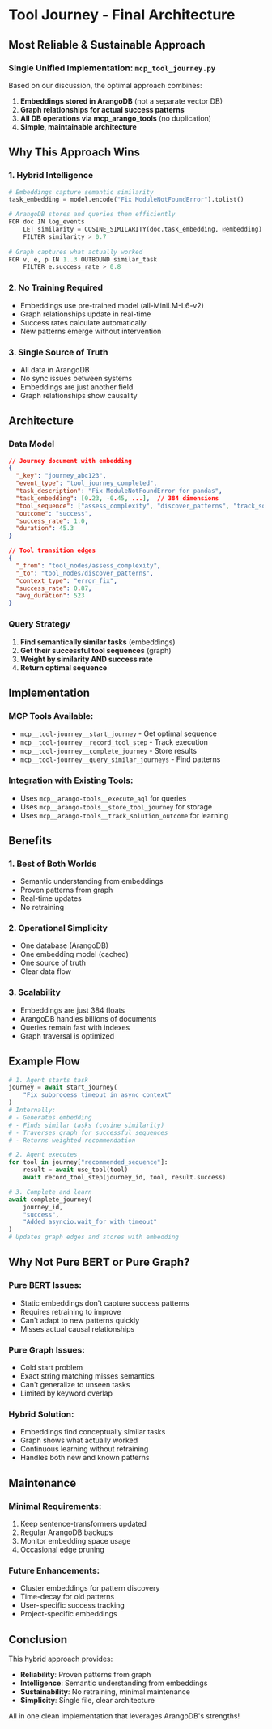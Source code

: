 # Tool Journey - Final Architecture

## Most Reliable & Sustainable Approach

### Single Unified Implementation: `mcp_tool_journey.py`

Based on our discussion, the optimal approach combines:
1. **Embeddings stored in ArangoDB** (not a separate vector DB)
2. **Graph relationships for actual success patterns**
3. **All DB operations via mcp_arango_tools** (no duplication)
4. **Simple, maintainable architecture**

## Why This Approach Wins

### 1. **Hybrid Intelligence**
```python
# Embeddings capture semantic similarity
task_embedding = model.encode("Fix ModuleNotFoundError").tolist()

# ArangoDB stores and queries them efficiently
FOR doc IN log_events
    LET similarity = COSINE_SIMILARITY(doc.task_embedding, @embedding)
    FILTER similarity > 0.7
    
# Graph captures what actually worked
FOR v, e, p IN 1..3 OUTBOUND similar_task
    FILTER e.success_rate > 0.8
```

### 2. **No Training Required**
- Embeddings use pre-trained model (all-MiniLM-L6-v2)
- Graph relationships update in real-time
- Success rates calculate automatically
- New patterns emerge without intervention

### 3. **Single Source of Truth**
- All data in ArangoDB
- No sync issues between systems
- Embeddings are just another field
- Graph relationships show causality

## Architecture

### Data Model
```json
// Journey document with embedding
{
  "_key": "journey_abc123",
  "event_type": "tool_journey_completed",
  "task_description": "Fix ModuleNotFoundError for pandas",
  "task_embedding": [0.23, -0.45, ...],  // 384 dimensions
  "tool_sequence": ["assess_complexity", "discover_patterns", "track_solution_outcome"],
  "outcome": "success",
  "success_rate": 1.0,
  "duration": 45.3
}

// Tool transition edges
{
  "_from": "tool_nodes/assess_complexity",
  "_to": "tool_nodes/discover_patterns",
  "context_type": "error_fix",
  "success_rate": 0.87,
  "avg_duration": 523
}
```

### Query Strategy
1. **Find semantically similar tasks** (embeddings)
2. **Get their successful tool sequences** (graph)
3. **Weight by similarity AND success rate**
4. **Return optimal sequence**

## Implementation

### MCP Tools Available:
- `mcp__tool-journey__start_journey` - Get optimal sequence
- `mcp__tool-journey__record_tool_step` - Track execution
- `mcp__tool-journey__complete_journey` - Store results
- `mcp__tool-journey__query_similar_journeys` - Find patterns

### Integration with Existing Tools:
- Uses `mcp__arango-tools__execute_aql` for queries
- Uses `mcp__arango-tools__store_tool_journey` for storage
- Uses `mcp__arango-tools__track_solution_outcome` for learning

## Benefits

### 1. **Best of Both Worlds**
- Semantic understanding from embeddings
- Proven patterns from graph
- Real-time updates
- No retraining

### 2. **Operational Simplicity**
- One database (ArangoDB)
- One embedding model (cached)
- One source of truth
- Clear data flow

### 3. **Scalability**
- Embeddings are just 384 floats
- ArangoDB handles billions of documents
- Queries remain fast with indexes
- Graph traversal is optimized

## Example Flow

```python
# 1. Agent starts task
journey = await start_journey(
    "Fix subprocess timeout in async context"
)
# Internally:
# - Generates embedding
# - Finds similar tasks (cosine similarity)
# - Traverses graph for successful sequences
# - Returns weighted recommendation

# 2. Agent executes
for tool in journey["recommended_sequence"]:
    result = await use_tool(tool)
    await record_tool_step(journey_id, tool, result.success)

# 3. Complete and learn
await complete_journey(
    journey_id,
    "success",
    "Added asyncio.wait_for with timeout"
)
# Updates graph edges and stores with embedding
```

## Why Not Pure BERT or Pure Graph?

### Pure BERT Issues:
- Static embeddings don't capture success patterns
- Requires retraining to improve
- Can't adapt to new patterns quickly
- Misses actual causal relationships

### Pure Graph Issues:
- Cold start problem
- Exact string matching misses semantics
- Can't generalize to unseen tasks
- Limited by keyword overlap

### Hybrid Solution:
- Embeddings find conceptually similar tasks
- Graph shows what actually worked
- Continuous learning without retraining
- Handles both new and known patterns

## Maintenance

### Minimal Requirements:
1. Keep sentence-transformers updated
2. Regular ArangoDB backups
3. Monitor embedding space usage
4. Occasional edge pruning

### Future Enhancements:
- Cluster embeddings for pattern discovery
- Time-decay for old patterns
- User-specific success tracking
- Project-specific embeddings

## Conclusion

This hybrid approach provides:
- **Reliability**: Proven patterns from graph
- **Intelligence**: Semantic understanding from embeddings
- **Sustainability**: No retraining, minimal maintenance
- **Simplicity**: Single file, clear architecture

All in one clean implementation that leverages ArangoDB's strengths!